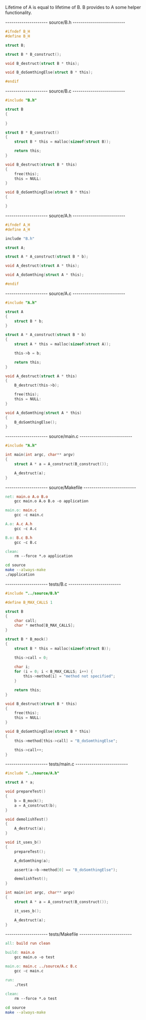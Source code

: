 Lifetime of A is equal to lifetime of B. B provides to A some helper functionality.




--------------------- source/B.h --------------------------
```c
#ifndef B_H
#define B_H

struct B;

struct B * B_construct();

void B_destruct(struct B * this);

void B_doSomthingElse(struct B * this);

#endif
```
--------------------- source/B.c --------------------------
```c
#include "B.h"

struct B
{
    
}

struct B * B_construct()
{
    struct B * this = malloc(sizeof(struct B));

    return this;
}

void B_destruct(struct B * this)
{
    free(this);
    this = NULL:
}

void B_doSomthingElse(struct B * this)
{

}
```
--------------------- source/A.h --------------------------
```c
#ifndef A_H
#define A_H

include "B.h"

struct A;

struct A * A_construct(struct B * b);

void A_destruct(struct A * this);

void A_doSomthing(struct A * this);

#endif
```
--------------------- source/A.c --------------------------
```c
#include "A.h"

struct A
{
    struct B * b;
}

struct A * A_construct(struct B * b)
{
    struct A * this = malloc(sizeof(struct A));

    this->b = b;

    return this;
}

void A_destruct(struct A * this)
{
    B_destruct(this->b);

    free(this);
    this = NULL:
}

void A_doSomthing(struct A * this)
{
    B_doSomthingElse();
}
```
--------------------- source/main.c --------------------------
```c
#include "A.h"

int main(int argc, char** argv)
{
    struct A * a = A_construct(B_construct());

    A_destruct(a);
}
```
--------------------- source/Makefile --------------------------
```Makefile
net: main.o A.o B.o
	gcc main.o A.o B.o -o application

main.o: main.c
	gcc -c main.c

A.o: A.c A.h
	gcc -c A.c

B.o: B.c B.h
	gcc -c B.c

clean:
	rm --force *.o application
```

```bash
cd source
make --always-make
./application
```




--------------------- tests/B.c --------------------------
```c
#include "../source/B.h"

#define B_MAX_CALLS 1

struct B
{
	char call;
	char * method[B_MAX_CALLS];
}

struct B * B_mock()
{
    struct B * this = malloc(sizeof(struct B));

	this->call = 0;
	
	char i;
	for (i = 0; i < B_MAX_CALLS; i++) {
		this->method[i] = "method not specified";
	}

    return this;
}

void B_destruct(struct B * this)
{
    free(this);
    this = NULL:
}

void B_doSomthingElse(struct B * this)
{
    this->method[this->call] = "B_doSomthingElse";

    this->call++;
}
```
--------------------- tests/main.c --------------------------
```c
#include "../source/A.h"

struct A * a;

void prepareTest()
{
    b = B_mock();
    a = A_construct(b);
}

void demolishTest()
{
    A_destruct(a);
}

void it_uses_b()
{
    prepareTest();

    A_doSomthing(a);

    assert(a->b->method[0] == "B_doSomthingElse");

    demolishTest();
}

int main(int argc, char** argv)
{
    struct A * a = A_construct(B_construct());

    it_uses_b();

    A_destruct(a);
}
```
--------------------- tests/Makefile --------------------------
```Makefile
all: build run clean

build: main.o
	gcc main.o -o test

main.o: main.c ../source/A.c B.c
	gcc -c main.c

run: 
	./test
	
clean:
	rm --force *.o test
```

```bash
cd source
make --always-make
```